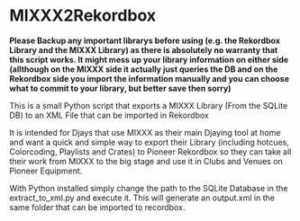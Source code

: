 # MIXXX2Rekordbox


**Please Backup any important librarys before using (e.g. the Rekordbox Library and the MIXXX Library) as there is absolutely no warranty that this script works. It might mess up your library information on either side (allthough on the MIXXX side it actually just queries the DB and on the Rekordbox side you import the information manually and you can choose what to commit to your library, but better save then sorry)**

This is a small Python script that exports a MIXXX Library (From the SQLite DB) to an XML File that can be imported in Rekordbox

It is intended for Djays that use MIXXX as their main Djaying tool at home and want a quick and simple way to export their Library (including hotcues, Colorcoding, Playlists and Crates) to Pioneer Rekordbox so they can take all their work from MIXXX to the big stage and use it in Clubs and Venues on Pioneer Equipment.

With Python installed simply change the path to the SQLite Database in the extract_to_xml.py and execute it. This will generate an output.xml in the same folder that can be imported to recordbox.

